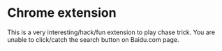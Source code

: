 Chrome extension
===========
This is a very interesting/hack/fun extension to play chase trick. You are unable to click/catch the search button on Baidu.com page.

